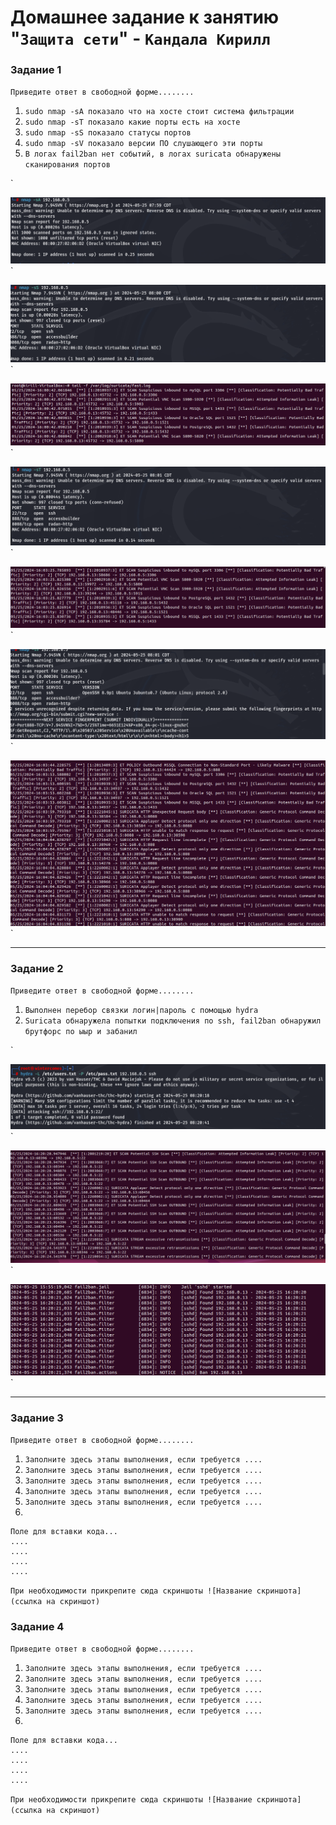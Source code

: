 # Домашнее задание к занятию "`Защита сети`" - `Кандала Кирилл`


### Задание 1

`Приведите ответ в свободной форме........`

1. `sudo nmap -sA показало что на хосте стоит система фильтрации`
2. `sudo nmap -sT показало какие порты есть на хосте`
3. `sudo nmap -sS показало статусы портов`
4. `sudo nmap -sV показало версии ПО слушающего эти порты`
5. `В логах fail2ban нет событий, в логах suricata обнаружены сканирования портов`


`

![Результат nmap -sA](https://github.com/wintercomesX/13-03/blob/main/13-03/img/nmap_sA_result.PNG)`

![Результат nmap -sS](https://github.com/wintercomesX/13-03/blob/main/13-03/img/nmap_sS_result.PNG)`

![Лог suricata после nmap -sS](https://github.com/wintercomesX/13-03/blob/main/13-03/img/nmap_sS_IDS-log.PNG)`

![Результат nmap -sT](https://github.com/wintercomesX/13-03/blob/main/13-03/img/nmap_sT_result.PNG)`

![Лог suricata после nmap -sT](https://github.com/wintercomesX/13-03/blob/main/13-03/img/nmap_sT_IDS-log.PNG)`

![Результат nmap -sV](https://github.com/wintercomesX/13-03/blob/main/13-03/img/nmap_sV_result.PNG)`

![Лог suricata после nmap -sV](https://github.com/wintercomesX/13-03/blob/main/13-03/img/nmap_sV_IDS-log.PNG)`



---

### Задание 2

`Приведите ответ в свободной форме........`

1. `Выполнен перебор связки логин|пароль с помощью hydra`
2. `Suricata обнаружела попытки подключения по ssh, fail2ban обнаружил брутфорс по ыыр и забанил`


`

![Результат работы hydra](https://github.com/wintercomesX/13-03/blob/main/13-03/img/hydra_result.PNG)`

![Лог suricata после hydra](https://github.com/wintercomesX/13-03/blob/main/13-03/img/hydra_suricata-log.PNG)`

![Лог fail2ban после hydra](https://github.com/wintercomesX/13-03/blob/main/13-03/img/hydra_fail2ban-log.PNG)`


---

### Задание 3

`Приведите ответ в свободной форме........`

1. `Заполните здесь этапы выполнения, если требуется ....`
2. `Заполните здесь этапы выполнения, если требуется ....`
3. `Заполните здесь этапы выполнения, если требуется ....`
4. `Заполните здесь этапы выполнения, если требуется ....`
5. `Заполните здесь этапы выполнения, если требуется ....`
6. 

```
Поле для вставки кода...
....
....
....
....
```

`При необходимости прикрепитe сюда скриншоты
![Название скриншота](ссылка на скриншот)`

### Задание 4

`Приведите ответ в свободной форме........`

1. `Заполните здесь этапы выполнения, если требуется ....`
2. `Заполните здесь этапы выполнения, если требуется ....`
3. `Заполните здесь этапы выполнения, если требуется ....`
4. `Заполните здесь этапы выполнения, если требуется ....`
5. `Заполните здесь этапы выполнения, если требуется ....`
6. 

```
Поле для вставки кода...
....
....
....
....
```

`При необходимости прикрепитe сюда скриншоты
![Название скриншота](ссылка на скриншот)`

